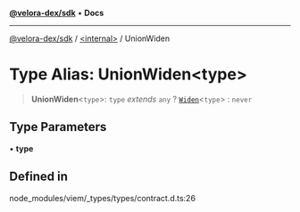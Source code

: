 [**@velora-dex/sdk**](../../README.md) • **Docs**

***

[@velora-dex/sdk](../../globals.md) / [\<internal\>](../README.md) / UnionWiden

# Type Alias: UnionWiden\<type\>

> **UnionWiden**\<`type`\>: `type` *extends* `any` ? [`Widen`](Widen.md)\<`type`\> : `never`

## Type Parameters

• **type**

## Defined in

node\_modules/viem/\_types/types/contract.d.ts:26

